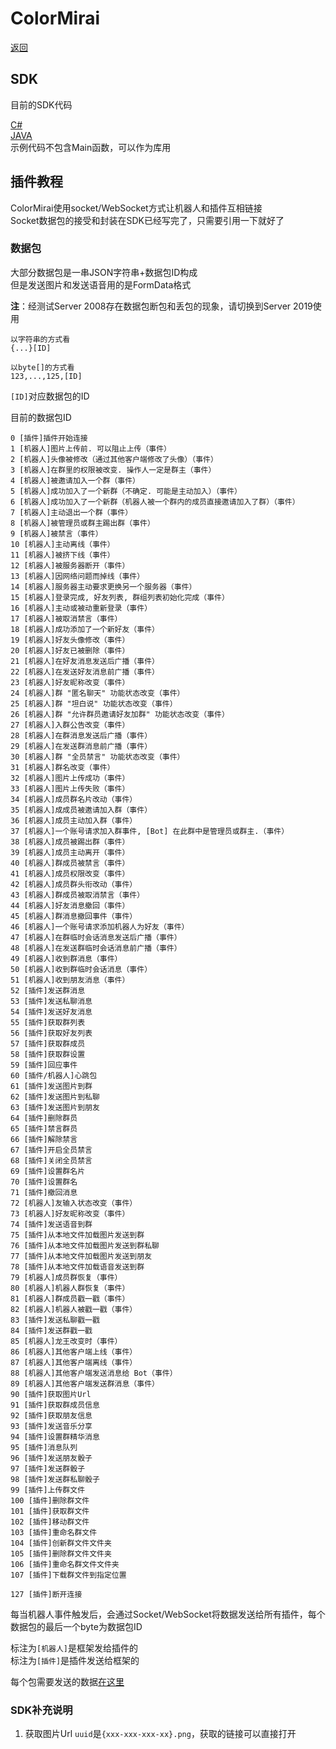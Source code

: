 # ColorMirai

[返回](../README.md)

## SDK

目前的SDK代码

[C#](../demo/C%23/netcore/ColoryrSDK.cs)  
[JAVA](../demo/JAVA/src/Robot/Robot.java)  
示例代码不包含Main函数，可以作为库用  

## 插件教程

ColorMirai使用socket/WebSocket方式让机器人和插件互相链接  
Socket数据包的接受和封装在SDK已经写完了，只需要引用一下就好了

### 数据包

大部分数据包是一串JSON字符串+数据包ID构成  
但是发送图片和发送语音用的是FormData格式

**注**：经测试Server 2008存在数据包断包和丢包的现象，请切换到Server 2019使用

```
以字符串的方式看
{...}[ID]

以byte[]的方式看
123,...,125,[ID]
```

`[ID]`对应数据包的ID

目前的数据包ID

```
0 [插件]插件开始连接
1 [机器人]图片上传前. 可以阻止上传（事件）
2 [机器人]头像被修改（通过其他客户端修改了头像）（事件）
3 [机器人]在群里的权限被改变. 操作人一定是群主（事件）
4 [机器人]被邀请加入一个群（事件）
5 [机器人]成功加入了一个新群（不确定. 可能是主动加入）（事件）
6 [机器人]成功加入了一个新群（机器人被一个群内的成员直接邀请加入了群）（事件）
7 [机器人]主动退出一个群（事件）
8 [机器人]被管理员或群主踢出群（事件）
9 [机器人]被禁言（事件）
10 [机器人]主动离线（事件）
11 [机器人]被挤下线（事件）
12 [机器人]被服务器断开（事件）
13 [机器人]因网络问题而掉线（事件）
14 [机器人]服务器主动要求更换另一个服务器（事件）
15 [机器人]登录完成, 好友列表, 群组列表初始化完成（事件）
16 [机器人]主动或被动重新登录（事件）
17 [机器人]被取消禁言（事件）
18 [机器人]成功添加了一个新好友（事件）
19 [机器人]好友头像修改（事件）
20 [机器人]好友已被删除（事件）
21 [机器人]在好友消息发送后广播（事件）
22 [机器人]在发送好友消息前广播（事件）
23 [机器人]好友昵称改变（事件）
24 [机器人]群 "匿名聊天" 功能状态改变（事件）
25 [机器人]群 "坦白说" 功能状态改变（事件）
26 [机器人]群 "允许群员邀请好友加群" 功能状态改变（事件）
27 [机器人]入群公告改变（事件）
28 [机器人]在群消息发送后广播（事件）
29 [机器人]在发送群消息前广播（事件）
30 [机器人]群 "全员禁言" 功能状态改变（事件）
31 [机器人]群名改变（事件）
32 [机器人]图片上传成功（事件）
33 [机器人]图片上传失败（事件）
34 [机器人]成员群名片改动（事件）
35 [机器人]成成员被邀请加入群（事件）
36 [机器人]成员主动加入群（事件）
37 [机器人]一个账号请求加入群事件, [Bot] 在此群中是管理员或群主.（事件）
38 [机器人]成员被踢出群（事件）
39 [机器人]成员主动离开（事件）
40 [机器人]群成员被禁言（事件）
41 [机器人]成员权限改变（事件）
42 [机器人]成员群头衔改动（事件）
43 [机器人]群成员被取消禁言（事件）
44 [机器人]好友消息撤回（事件）
45 [机器人]群消息撤回事件（事件）
46 [机器人]一个账号请求添加机器人为好友（事件）
47 [机器人]在群临时会话消息发送后广播（事件）
48 [机器人]在发送群临时会话消息前广播（事件）
49 [机器人]收到群消息（事件）
50 [机器人]收到群临时会话消息（事件）
51 [机器人]收到朋友消息（事件）
52 [插件]发送群消息
53 [插件]发送私聊消息
54 [插件]发送好友消息
55 [插件]获取群列表
56 [插件]获取好友列表
57 [插件]获取群成员
58 [插件]获取群设置
59 [插件]回应事件
60 [插件/机器人]心跳包
61 [插件]发送图片到群
62 [插件]发送图片到私聊
63 [插件]发送图片到朋友
64 [插件]删除群员
65 [插件]禁言群员
66 [插件]解除禁言
67 [插件]开启全员禁言
68 [插件]关闭全员禁言
69 [插件]设置群名片
70 [插件]设置群名
71 [插件]撤回消息
72 [机器人]友输入状态改变（事件）
73 [机器人]好友昵称改变（事件）
74 [插件]发送语音到群
75 [插件]从本地文件加载图片发送到群
76 [插件]从本地文件加载图片发送到群私聊
77 [插件]从本地文件加载图片发送到朋友
78 [插件]从本地文件加载语音发送到群
79 [机器人]成员群恢复（事件）
80 [机器人]机器人群恢复（事件）
81 [机器人]群成员戳一戳（事件）
82 [机器人]机器人被戳一戳（事件）
83 [插件]发送私聊戳一戳
84 [插件]发送群戳一戳
85 [机器人]龙王改变时（事件）
86 [机器人]其他客户端上线（事件）
87 [机器人]其他客户端离线（事件）
88 [机器人]其他客户端发送消息给 Bot（事件）
89 [机器人]其他客户端发送群消息（事件）
90 [插件]获取图片Url
91 [插件]获取群成员信息
92 [插件]获取朋友信息
93 [插件]发送音乐分享
94 [插件]设置群精华消息
95 [插件]消息队列
96 [插件]发送朋友骰子
97 [插件]发送群骰子
98 [插件]发送群私聊骰子
99 [插件]上传群文件
100 [插件]删除群文件
101 [插件]获取群文件
102 [插件]移动群文件
103 [插件]重命名群文件
104 [插件]创新群文件文件夹
105 [插件]删除群文件文件夹
106 [插件]重命名群文件文件夹
107 [插件]下载群文件到指定位置

127 [插件]断开连接
```

每当机器人事件触发后，会通过Socket/WebSocket将数据发送给所有插件，每个数据包的最后一个byte为数据包ID

标注为`[机器人]`是框架发给插件的  
标注为`[插件]`是插件发送给框架的

每个包需要发送的数据[在这里](pack.md)

### SDK补充说明
1. 获取图片Url `uuid`是`{xxx-xxx-xxx-xx}.png`，获取的链接可以直接打开